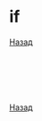 # if

[Назад][back]

```python

```

```python

```

```python

```

```python

```

```python

```

```python

```

[Назад][back]

[back]: <.> "Назад к оглавлению"